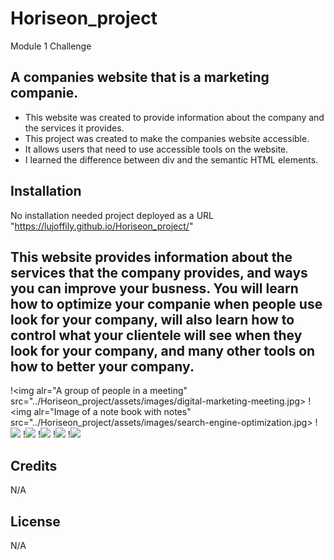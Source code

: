 # Horiseon_project
Module 1 Challenge
## A companies website that is a marketing companie. 

- This website was created to provide information about the company and the services it provides.
- This project was created to make the companies website accessible.
- It allows users that need to use accessible tools on the website.
- I learned the difference between div and the semantic HTML elements.

## Installation

No installation needed project deployed as a URL "https://lujoffily.github.io/Horiseon_project/" 

## This website provides information about the services that the company provides, and ways you can improve your busness. You will learn how to optimize your companie when people use look for your company, will also learn how to control what your clientele will see when they look for your company, and many other tools on how to better your company.

!<img alr="A group of people in a meeting" src="../Horiseon_project/assets/images/digital-marketing-meeting.jpg>
!<img alr="Image of a note book with notes" src="../Horiseon_project/assets/images/search-engine-optimization.jpg>
!<img alr="Computer with graph" src="../Horiseon_project/assets/images/online-reputation-management.jpg">
!<img alr="Hands in a table with social media words and icons in it" src="../Horiseon_project/assets/images/social-media-marketing.jpg">
!<img alr="Hard work equal to money" src="../Horiseon_project/assets/images/lead-generation.png">
!<img alr="Person with a having ideas" src="../Horiseon_project/assets/images/brand-awareness.png">
!<img alr="Money making" src="../Horiseon_project/assets/images/cost-management.png">

## Credits

N/A 

## License

N/A